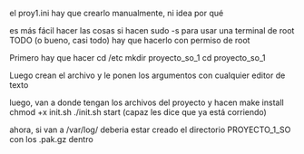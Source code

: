 el proy1.ini hay que crearlo manualmente, ni idea por qué

es más fácil hacer las cosas si hacen sudo -s para usar una terminal de root
TODO (o bueno, casi todo) hay que hacerlo con permiso de root

Primero hay que hacer
cd /etc
mkdir proyecto_so_1
cd proyecto_so_1

Luego crean el archivo y le ponen los argumentos con cualquier editor de texto

luego, van a donde tengan los archivos del proyecto y hacen
make install
chmod +x init.sh
./init.sh start
(capaz les dice que ya está corriendo)

ahora, si van a /var/log/ deberia estar creado el directorio PROYECTO_1_SO con los .pak.gz dentro
